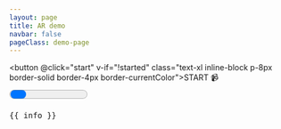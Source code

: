 ```yaml
---
layout: page
title: AR demo
navbar: false
pageClass: demo-page
---
```

<script setup lang="ts">
import { ref, onMounted, onScopeDispose, watchEffect } from 'vue'

import { createDemo } from 'ar-effects/src'
import { createSampleGltf } from './ar-demo/sample-gltf'


const container = ref<HTMLElement>()
const initProgress = ref(0)
const started = ref(false)
const info = ref<any>()
let ar

onMounted(async () => {
  ar = createDemo({
    onInitProgress: (progress) => initProgress.value = progress,
    onInfo: (value)=> info.value = value,
    onError: alert,
    assetUrl: URL.createObjectURL(new Blob([JSON.stringify(await createSampleGltf())]))
  })
  if (import.meta.env.DEV) return start()
})

const start = async () => {
    if (!container.value) return

    container.value.appendChild(ar.renderer.getContext().canvas as HTMLCanvasElement)
    started.value = true

    if (import.meta.env.DEV) {
      const {video} = ar
      container.value.appendChild(video)
      video.width = 300

      const cv = canvas.value
      const c = cv.getContext('2d')
      cv.style.width = '300px'
    }

    await ar.start()
}

onScopeDispose(() => ar.stop)

const canvas = ref()
</script>

<button @click="start" v-if="!started" class="text-xl inline-block p-8px border-solid border-4px border-currentColor">START 📹</button>
<progress v-if="initProgress !== 1" :value="initProgress" max="1" class="progress" />

<div ref="container" class="canvas-container relative w-full overflow-hidden">
</div>

<canvas ref=canvas />
<pre>{{ info }}</pre>

<style>
.progress {
    height: 2rem;
}
.canvas-container canvas {
 max-width:100%; max-height:90vh; object-fit:contain   
}
</style>
